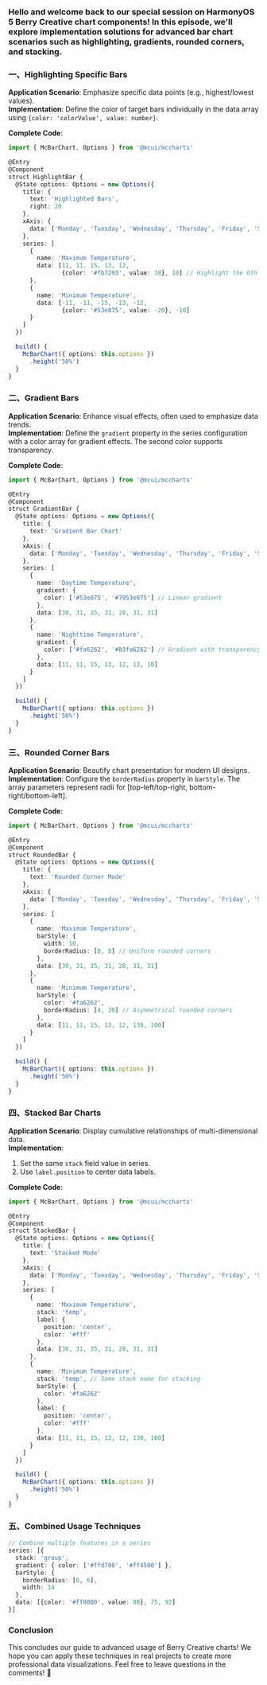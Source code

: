 ### Hello and welcome back to our special session on HarmonyOS 5 Berry Creative chart components! In this episode, we'll explore implementation solutions for advanced bar chart scenarios such as highlighting, gradients, rounded corners, and stacking.  


### 一、Highlighting Specific Bars  
**Application Scenario**: Emphasize specific data points (e.g., highest/lowest values).  
**Implementation**: Define the color of target bars individually in the data array using `{color: 'colorValue', value: number}`.  

**Complete Code**:  
```typescript
import { McBarChart, Options } from '@mcui/mccharts'

@Entry
@Component
struct HighlightBar {
  @State options: Options = new Options({
    title: {
      text: 'Highlighted Bars',
      right: 20
    },
    xAxis: {
      data: ['Monday', 'Tuesday', 'Wednesday', 'Thursday', 'Friday', 'Saturday', 'Sunday']
    },
    series: [
      {
        name: 'Maximum Temperature',
        data: [11, 11, 15, 13, 12, 
               {color: '#fb7293', value: 38}, 10] // Highlight the 6th bar
      },
      {
        name: 'Minimum Temperature',
        data: [-11, -11, -15, -13, -12,
               {color: '#53e075', value: -20}, -10]
      }
    ]
  })

  build() {
    McBarChart({ options: this.options })
      .height('50%')
  }
}
```  


### 二、Gradient Bars  
**Application Scenario**: Enhance visual effects, often used to emphasize data trends.  
**Implementation**: Define the `gradient` property in the series configuration with a color array for gradient effects. The second color supports transparency.  

**Complete Code**:  
```typescript
import { McBarChart, Options } from '@mcui/mccharts'

@Entry
@Component
struct GradientBar {
  @State options: Options = new Options({
    title: {
      text: 'Gradient Bar Chart'
    },
    xAxis: {
      data: ['Monday', 'Tuesday', 'Wednesday', 'Thursday', 'Friday', 'Saturday', 'Sunday']
    },
    series: [
      {
        name: 'Daytime Temperature',
        gradient: {
          color: ['#53e075', '#7953e075'] // Linear gradient
        },
        data: [30, 31, 35, 31, 28, 31, 31]
      },
      {
        name: 'Nighttime Temperature',
        gradient: {
          color: ['#fa6262', '#83fa6262'] // Gradient with transparency
        },
        data: [11, 11, 15, 13, 12, 13, 10]
      }
    ]
  })

  build() {
    McBarChart({ options: this.options })
      .height('50%')
  }
}
```  


### 三、Rounded Corner Bars  
**Application Scenario**: Beautify chart presentation for modern UI designs.  
**Implementation**: Configure the `borderRadius` property in `barStyle`. The array parameters represent radii for [top-left/top-right, bottom-right/bottom-left].  

**Complete Code**:  
```typescript
import { McBarChart, Options } from '@mcui/mccharts'

@Entry
@Component
struct RoundedBar {
  @State options: Options = new Options({
    title: {
      text: 'Rounded Corner Mode'
    },
    xAxis: {
      data: ['Monday', 'Tuesday', 'Wednesday', 'Thursday', 'Friday', 'Saturday', 'Sunday']
    },
    series: [
      {
        name: 'Maximum Temperature',
        barStyle: {
          width: 10,
          borderRadius: [8, 8] // Uniform rounded corners
        },
        data: [30, 31, 35, 31, 28, 31, 31]
      },
      {
        name: 'Minimum Temperature',
        barStyle: {
          color: '#fa6262',
          borderRadius: [4, 20] // Asymmetrical rounded corners
        },
        data: [11, 11, 15, 13, 12, 130, 100]
      }
    ]
  })

  build() {
    McBarChart({ options: this.options })
      .height('50%')
  }
}
```  


### 四、Stacked Bar Charts  
**Application Scenario**: Display cumulative relationships of multi-dimensional data.  
**Implementation**:  
1. Set the same `stack` field value in series.  
2. Use `label.position` to center data labels.  

**Complete Code**:  
```typescript
import { McBarChart, Options } from '@mcui/mccharts'

@Entry
@Component
struct StackedBar {
  @State options: Options = new Options({
    title: {
      text: 'Stacked Mode'
    },
    xAxis: {
      data: ['Monday', 'Tuesday', 'Wednesday', 'Thursday', 'Friday', 'Saturday', 'Sunday']
    },
    series: [
      {
        name: 'Maximum Temperature',
        stack: 'temp',
        label: {
          position: 'center',
          color: '#fff'
        },
        data: [30, 31, 35, 31, 28, 31, 31]
      },
      {
        name: 'Minimum Temperature',
        stack: 'temp', // Same stack name for stacking
        barStyle: {
          color: '#fa6262'
        },
        label: {
          position: 'center',
          color: '#fff'
        },
        data: [11, 11, 15, 13, 12, 130, 100]
      }
    ]
  })

  build() {
    McBarChart({ options: this.options })
      .height('50%')
  }
}
```  


### 五、Combined Usage Techniques  
```typescript
// Combine multiple features in a series
series: [{
  stack: 'group',
  gradient: { color: ['#ffd700', '#ff4500'] },
  barStyle: {
    borderRadius: [6, 6],
    width: 14
  },
  data: [{color: '#ff0000', value: 88}, 75, 92]
}]
```  


### Conclusion  
This concludes our guide to advanced usage of Berry Creative charts! We hope you can apply these techniques in real projects to create more professional data visualizations. Feel free to leave questions in the comments! 🚀
